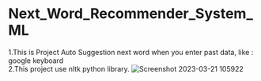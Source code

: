 # Next_Word_Recommender_System_ML
1.This is Project Auto Suggestion next word when you enter past data, like : google keyboard  
2.This project use nltk python library.
![Screenshot 2023-03-21 105922](https://user-images.githubusercontent.com/117170702/226525852-f521d241-a984-4982-94fe-d94da396f874.png)
